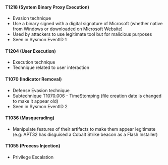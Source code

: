 #### T1218 (System Binary Proxy Execution)
- Evasion technique
- Use a binary signed with a digital signature of Microsoft (whether native from Windows or downloaded on Microsoft Website)
- Used by attackers to use legitimate tool but for malicious purposes
- Seen in Sysmon EventID 1
#### T1204 (User Execution)
- Execution technique
- Technique related to user interaction
#### T1070 (Indicator Removal)
- Defense Evasion technique
- Subtechnique T1070.006 - TimeStomping (file creation date is changed to make it appear old)
- Seen in Sysmon EventID 2
#### T1036 (Masquerading)
- Manipulate features of their artifacts to make them appear legitimate (e.g: APT32 has disguised a Cobalt Strike beacon as a Flash Installer)
#### T1055 (Process Injection)
- Privilege Escalation 